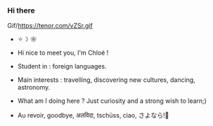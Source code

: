 ### Hi there 

<!--
**chloegesq/chloegesq** is a ✨ _special_ ✨ repository because its `README.md` (this file) appears on your GitHub profile.

Here are some ideas to get you started:
-->
Gif/https://tenor.com/vZSr.gif
- ✧☽ ☼
- Hi nice to meet you, I'm Chloé !
- Student in : foreign languages.
- Main interests : travelling, discovering new cultures, dancing, astronomy.
- What am I doing here ? Just curiosity and a strong wish to learn;)

- Au revoir, goodbye, अलविदा, tschüss, ciao, さよなら!👋

